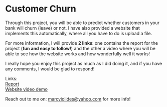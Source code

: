 # Customer Churn  

Through this project, you will be able to predict whether customers in your bank will churn (leave) or not. I have also provided a website that implements this automatically, where all you have to do is upload a file.  

For more information, I will provide **2 links**: one contains the report for the project (**fun and easy to follow!**) and the other a video where you will be able to see how the website works and how wonderfully well it works!  

I really hope you enjoy this project as much as I did doing it, and if you have any comments, I would be glad to respond!  

Links:  
[Report](https://drive.google.com/file/d/150EFKqmXmt2db7k8Qlv5PK74S-9IhOcJ/view?usp=sharing)  
[Website video demo](https://drive.google.com/file/d/1ZaXhpbdfDlXAtDvNhMxtr8kZZ_AcFPcG/view?usp=drivesdk)  
  
Reach out to me on: marcviolides@yahoo.com for more info!


